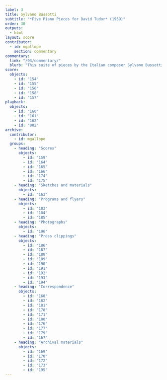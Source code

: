 ```yaml
---
label: 3
title: Sylvano Bussotti
subtitle: "*Five Piano Pieces for David Tudor* (1959)"
order: 30
outputs: 
  - html
layout: score
contributor:
  - id: mgallope
    section: commentary
commentary:
  link: "/03/commentary/"
  blurb: "This suite of pieces by the Italian composer Sylvano Bussotti represents some of the most visually expressive—even psychedelic—of any of the experimental notations that David Tudor performed during the 1950s. While some of the parts in Bussotti’s *Five Piano Pieces for David Tudor* employ traditional elements of musical notation, others ask the performer to learn customized symbol systems and make calculations. *No. 3* of the five pieces leaves the pianist largely on their own to devise their own system for decoding and realizing a performance."
score:
  objects:
    - id: "154"
    - id: "155"
    - id: "156"
    - id: "158"
    - id: "157"
playback:
  objects:
    - id: "160"
    - id: "161"
    - id: "162"
    - id: "082"
archive: 
  contributor:
    - id: mgallope
  groups:
    - heading: "Scores"
      objects:
        - id: "159"
        - id: "164"
        - id: "165"
        - id: "166"
        - id: "174"
        - id: "175"
    - heading: "Sketches and materials"
      objects:
        - id: "163"
    - heading: "Programs and flyers"
      objects:
        - id: "183"
        - id: "184"
        - id: "185"
    - heading: "Photographs"
      objects:
        - id: "196"
    - heading: "Press clippings"
      objects:
        - id: "186"
        - id: "187"
        - id: "188"
        - id: "189"
        - id: "190"
        - id: "191"
        - id: "192"
        - id: "193"
        - id: "194"
    - heading: "Correspondence"
      objects:
        - id: "168"
        - id: "182"
        - id: "181"
        - id: "178"
        - id: "171"
        - id: "180"
        - id: "176"
        - id: "177"
        - id: "179"
        - id: "167"
    - heading: "Archival materials"
      objects:
        - id: "169"
        - id: "170"
        - id: "172"
        - id: "173"
        - id: "195"
---
```

